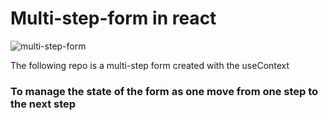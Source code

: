 # Multi-step-form in react

![multi-step-form](https://github.com/ch1n069/React-multi-step-form/assets/82473156/d1e17eea-cf0c-4c8e-b619-b34730793f57)

The following repo is a multi-step form created with the useContext

### To manage the state of the form as one move from one step to the next step

